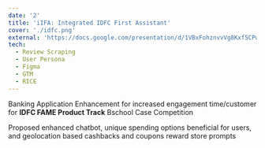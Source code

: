```yaml
---
date: '2'
title: 'iIFA: Integrated IDFC First Assistant'
cover: './idfc.png'
external: 'https://docs.google.com/presentation/d/1VBxFohznvvVg8Kxf5CPwx2UAgbv2ReTx6vzcp8A7u70/edit?usp=sharing'
tech:
  - Review Scraping
  - User Persona
  - Figma
  - GTM
  - RICE
---
```


Banking Application Enhancement for increased engagement time/customer for **IDFC FAME Product Track** Bschool Case Competition

Proposed enhanced chatbot, unique spending options beneficial for users, and geolocation based cashbacks and coupons reward store prompts